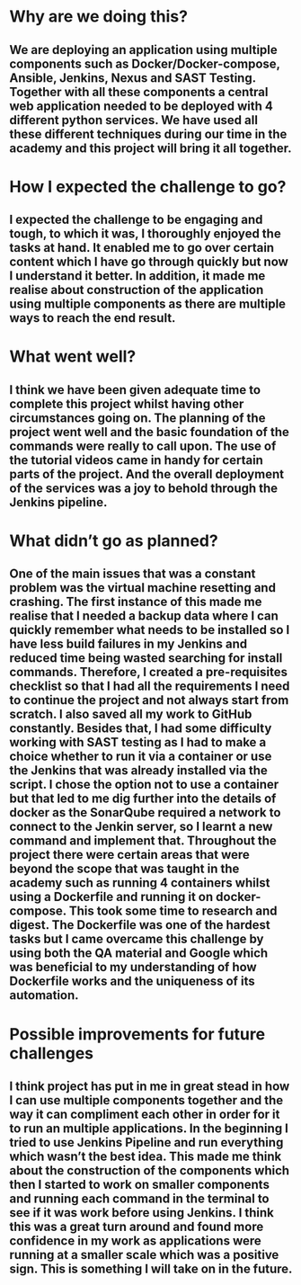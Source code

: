# Why are we doing this?
## We are deploying an application using multiple components such as Docker/Docker-compose, Ansible, Jenkins, Nexus and SAST Testing. Together with all these components a central web application needed to be deployed with 4 different python services. We have used all these different techniques during our time in the academy and this project will bring it all together. 

# How I expected the challenge to go?
## I expected the challenge to be engaging and tough, to which it was, I thoroughly enjoyed the tasks at hand. It enabled me to go over certain content which I have go through quickly but now I understand it better. In addition, it made me realise about construction of the application using multiple components as there are multiple ways to reach the end result. 

# What went well?
## I think we have been given adequate time to complete this project whilst having other circumstances going on. The planning of the project went well and the basic foundation of the commands were really to call upon. The use of the tutorial videos came in handy for certain parts of the project. And the overall deployment of the services was a joy to behold through the Jenkins pipeline. 

# What didn’t go as planned?
## One of the main issues that was a constant problem was the virtual machine resetting and crashing. The first instance of this made me realise that I needed a backup data where I can quickly remember what needs to be installed so I have less build failures in my Jenkins and reduced time being wasted searching for install commands. Therefore, I created a pre-requisites checklist so that I had all the requirements I need to continue the project and not always start from scratch. I also saved all my work to GitHub constantly. Besides that, I had some difficulty working with SAST testing as I had to make a choice whether to run it via a container or use the Jenkins that was already installed via the script. I chose the option not to use a container but that led to me dig further into the details of docker as the SonarQube required a network to connect to the Jenkin server, so I learnt a new command and implement that. Throughout the project there were certain areas that were beyond the scope that was taught in the academy such as running 4 containers whilst using a Dockerfile and running it on docker-compose. This took some time to research and digest. The Dockerfile was one of the hardest tasks but I came overcame this challenge by using both the QA material and Google which was beneficial to my understanding of how Dockerfile works and the uniqueness of its automation. 

# Possible improvements for future challenges
## I think project has put in me in great stead in how I can use multiple components together and the way it can compliment each other in order for it to run an multiple applications. In the beginning I tried to use Jenkins Pipeline and run everything which wasn’t the best idea. This made me think about the construction of the components which then I started to work on smaller components and running each command in the terminal to see if it was work before using Jenkins. I think this was a great turn around and found more confidence in my work as applications were running at a smaller scale which was a positive sign. This is something I will take on in the future. 
